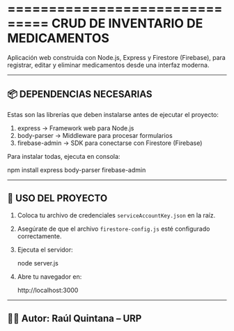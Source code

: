 ===============================
 CRUD DE INVENTARIO DE MEDICAMENTOS
===============================

Aplicación web construida con Node.js, Express y Firestore (Firebase), para registrar, editar y eliminar medicamentos desde una interfaz moderna.

-------------------------------
📦 DEPENDENCIAS NECESARIAS
-------------------------------

Estas son las librerías que deben instalarse antes de ejecutar el proyecto:

1. express           → Framework web para Node.js
2. body-parser       → Middleware para procesar formularios
3. firebase-admin    → SDK para conectarse con Firestore (Firebase)

Para instalar todas, ejecuta en consola:

npm install express body-parser firebase-admin

-------------------------------
🚀 USO DEL PROYECTO
-------------------------------

1. Coloca tu archivo de credenciales `serviceAccountKey.json` en la raíz.
2. Asegúrate de que el archivo `firestore-config.js` esté configurado correctamente.
3. Ejecuta el servidor:

   node server.js

4. Abre tu navegador en:

   http://localhost:3000

-------------------------------
👨‍💻 Autor: Raúl Quintana – URP
-------------------------------


